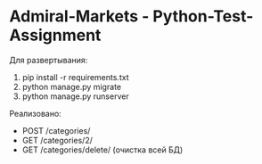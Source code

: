 # Admiral-Markets - Python-Test-Assignment

Для развертывания:
1. pip install -r requirements.txt
2. python manage.py migrate
3. python manage.py runserver

Реализовано:
- POST /categories/
- GET /categories/2/
- GET /categories/delete/ (очистка всей БД)
